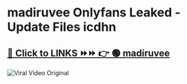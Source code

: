 
 # madiruvee Onlyfans Leaked - Update Files icdhn

## <h2><a href="https://clipsfans.com/madiruvee&ref=git">🔗 Click to LINKS ⏩⏩ 👉 🟢 madiruvee </a></h2>

<a href="https://clipsfans.com/madiruvee&ref=git" rel="nofollow" data-target="animated-image.originalLink"><img src="https://i.ibb.co.com/xMMVF88/686577567.gif" alt="Viral Video Original" style="max-width: 100%; display: inline-block;" data-target="animated-image.originalImage"></a>


